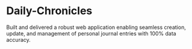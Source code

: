 # Daily-Chronicles
Built and delivered a robust web application enabling seamless creation, update, and management of personal journal entries with 100% data accuracy.
